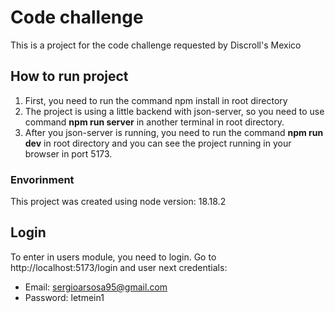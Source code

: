 # Code challenge

This is a project for the code challenge requested by Discroll's Mexico

## How to run project

1. First, you need to run the command npm install in root directory
2. The project is using a little backend with json-server, so you need to use command **npm run server** in another terminal in root directory.
3. After you json-server is running, you need to run the command **npm run dev** in root directory and you can see the project running in your browser in port 5173.

### Envorinment

This project was created using node version: 18.18.2

## Login

To enter in users module, you need to login. Go to http://localhost:5173/login and user next credentials:

- Email: sergioarsosa95@gmail.com
- Password: letmein1
